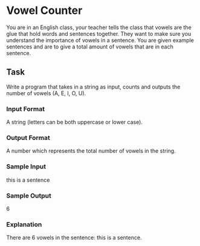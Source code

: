 <h1>Vowel Counter</h1>
You are in an English class, your teacher tells the class that vowels are the glue that hold words and sentences together. They want to make sure you understand the importance of vowels in a sentence. You are given example sentences and are to give a total amount of vowels that are in each sentence.

<h2>Task</h2>
Write a program that takes in a string as input, counts and outputs the number of vowels (A, E, I, O, U).
<h3>Input Format</h3>
A string (letters can be both uppercase or lower case).
<h3>Output Format</h3>
A number which represents the total number of vowels in the string.
<h3>Sample Input</h3>
this is a sentence
<h3>Sample Output</h3>
6
<h3>Explanation</h3>
There are 6 vowels in the sentence: this is a sentence.
